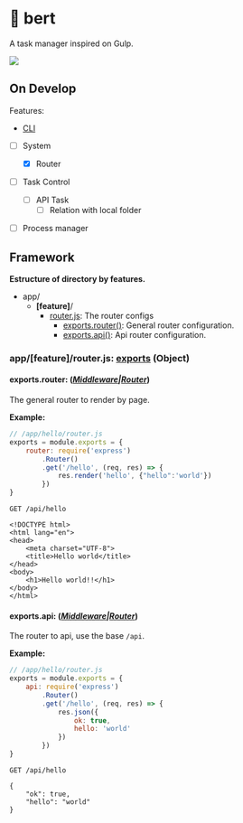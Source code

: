 # 🍹 bert
A task manager inspired on Gulp.

![](https://media4.giphy.com/media/3o6Zteg4iAACKsh5sI/giphy.gif)

## On Develop

Features:
- [CLI](https://github.com/JonDotsoy/bert-cli)
- [ ] System
    - [x] Router
- [ ] Task Control
    - [ ] API Task
        - [ ] Relation with local folder
- [ ] Process manager


## Framework
**Estructure of directory by features.**

- app/
    - **[feature]**/
        - [router.js](#appfeaturerouterjs): The router configs
            - [exports.router()](#exportsrouter-function): General router configuration.
            - [exports.api()](#exportsapi-function): Api router configuration.

### app/[feature]/router.js: [exports][node-modules] (Object)

#### exports.router: (*[Middleware][express-middleware]|[Router][express-router]*)
The general router to render by page.

**Example:**

```javascript
// /app/hello/router.js
exports = module.exports = {
    router: require('express')
        .Router()
        .get('/hello', (req, res) => {
            res.render('hello', {"hello":'world'})
        })
}
```

```
GET /api/hello

<!DOCTYPE html>
<html lang="en">
<head>
    <meta charset="UTF-8">
    <title>Hello world</title>
</head>
<body>
    <h1>Hello world!!</h1>
</body>
</html>
```

#### exports.api: (*[Middleware][express-middleware]|[Router][express-router]*)
The router to api, use the base `/api`.

**Example:**

```javascript
// /app/hello/router.js
exports = module.exports = {
    api: require('express')
        .Router()
        .get('/hello', (req, res) => {
            res.json({
                ok: true,
                hello: 'world'
            })
        })
}
```

```
GET /api/hello

{
    "ok": true,
    "hello": "world"
}
```



[express-middleware]: http://expressjs.com/en/api.html#middleware-callback-function-examples "Middleware callback function examples"
[express-router]: http://expressjs.com/en/api.html#router "Router"
[node-modules]: https://nodejs.org/api/modules.html "Modules"

